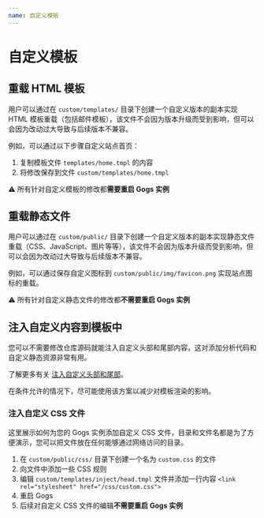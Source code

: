```yaml
---
name: 自定义模板
---
```


# 自定义模板

## 重载 HTML 模板

用户可以通过在 `custom/templates/` 目录下创建一个自定义版本的副本实现 HTML 模板重载（包括邮件模板），该文件不会因为版本升级而受到影响，但可以会因为改动过大导致与后续版本不兼容。

例如，可以通过以下步骤自定义站点首页：

1. 复制模板文件 `templates/home.tmpl` 的内容
2. 将修改保存到文件 `custom/templates/home.tmpl`

:warning: 所有针对自定义模板的修改都**需要重启 Gogs 实例**

## 重载静态文件

用户可以通过在 `custom/public/` 目录下创建一个自定义版本的副本实现静态文件重载（CSS、JavaScript、图片等等），该文件不会因为版本升级而受到影响，但可以会因为改动过大导致与后续版本不兼容。

例如，可以通过保存自定义图标到 `custom/public/img/favicon.png` 实现站点图标的重载。

:warning: 所有针对自定义静态文件的修改都**不需要重启 Gogs 实例**

## 注入自定义内容到模板中

您可以不需要修改仓库源码就能注入自定义头部和尾部内容，这对添加分析代码和自定义静态资源非常有用。

了解更多有关 [注入自定义头部和尾部](https://discuss.gogs.io/t/how-to-inject-custom-head-and-footer/943)。

在条件允许的情况下，尽可能使用该方案以减少对模板渲染的影响。

### 注入自定义 CSS 文件

这里展示如何为您的 Gogs 实例添加自定义 CSS 文件，目录和文件名都是为了方便演示，您可以把文件放在任何能够通过网络访问的目录。

1. 在 `custom/public/css/` 目录下创建一个名为 `custom.css` 的文件
2. 向文件中添加一些 CSS 规则
3. 编辑 `custom/templates/inject/head.tmpl` 文件并添加一行内容 `<link rel="stylesheet" href="/css/custom.css">`
4. 重启 Gogs
5. 后续对自定义 CSS 文件的编辑**不需要重启 Gogs 实例**
